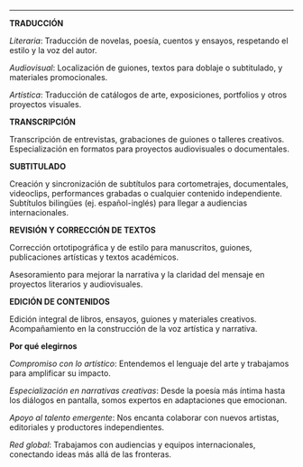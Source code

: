 
---

**TRADUCCIÓN**

*Literaria*: Traducción de novelas, poesía, cuentos y ensayos, respetando el estilo y la voz del autor.

*Audiovisual*: Localización de guiones, textos para doblaje o subtitulado, y materiales promocionales.

*Artística*: Traducción de catálogos de arte, exposiciones, portfolios y otros proyectos visuales.


**TRANSCRIPCIÓN**

Transcripción de entrevistas, grabaciones de guiones o talleres creativos.
Especialización en formatos para proyectos audiovisuales o documentales.

**SUBTITULADO**

Creación y sincronización de subtítulos para cortometrajes, documentales, videoclips, performances grabadas o cualquier contenido independiente.
Subtítulos bilingües (ej. español-inglés) para llegar a audiencias internacionales.

**REVISIÓN Y CORRECCIÓN DE TEXTOS**

Corrección ortotipográfica y de estilo para manuscritos, guiones, publicaciones artísticas y textos académicos.

Asesoramiento para mejorar la narrativa y la claridad del mensaje en proyectos literarios y audiovisuales.

**EDICIÓN DE CONTENIDOS**

Edición integral de libros, ensayos, guiones y materiales creativos.
Acompañamiento en la construcción de la voz artística y narrativa.


**Por qué elegirnos**

*Compromiso con lo artístico*: Entendemos el lenguaje del arte y trabajamos para amplificar su impacto.

*Especialización en narrativas creativas*: Desde la poesía más íntima hasta los diálogos en pantalla, somos expertos en adaptaciones que emocionan.

*Apoyo al talento emergente*: Nos encanta colaborar con nuevos artistas, editoriales y productores independientes.

*Red global*: Trabajamos con audiencias y equipos internacionales, conectando ideas más allá de las fronteras.
